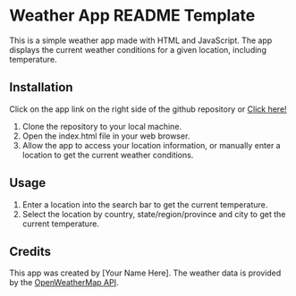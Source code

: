 # **Weather App README Template**

This is a simple weather app made with HTML and JavaScript. The app displays the current weather conditions for a given location, including temperature. 




## Installation

Click on the app link on the right side of the github repository or [Click here!](https://vinceflores.github.io/weather/)

1. Clone the repository to your local machine.
2. Open the index.html file in your web browser.
3. Allow the app to access your location information, or manually enter a location to get the current weather conditions.

## Usage

1. Enter a location into the search bar to get the current temperature. 
2. Select the location by country, state/region/province and city to get the current temperature. 

## Credits

This app was created by [Your Name Here]. The weather data is provided by the [OpenWeatherMap API](https://openweathermap.org/api).

